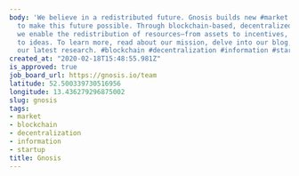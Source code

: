 ```yaml
---
body: 'We believe in a redistributed future. Gnosis builds new #market mechanisms
  to make this future possible. Through blockchain-based, decentralized platforms,
  we enable the redistribution of resources—from assets to incentives, and information
  to ideas. To learn more, read about our mission, delve into our blog, or check out
  our latest research. #blockchain #decentralization #information #startup'
created_at: "2020-02-18T15:48:55.981Z"
is_approved: true
job_board_url: https://gnosis.io/team
latitude: 52.500339730516956
longitude: 13.436279296875002
slug: gnosis
tags:
- market
- blockchain
- decentralization
- information
- startup
title: Gnosis
---
```

